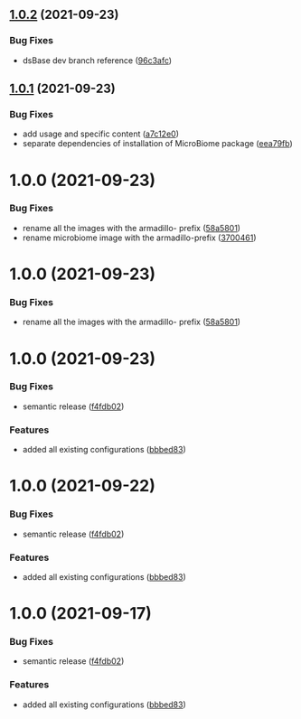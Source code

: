 ## [1.0.2](https://github.com/datashield/docker-armadillo-rserver-base/compare/@datashield/armadillo-rserver-microbiome-v1.0.1...@datashield/armadillo-rserver-microbiome-v1.0.2) (2021-09-23)


### Bug Fixes

* dsBase dev branch reference ([96c3afc](https://github.com/datashield/docker-armadillo-rserver-base/commit/96c3afc6d67ea8257d9641013cfb3f8b255cfdc0))

## [1.0.1](https://github.com/datashield/docker-armadillo-rserver-base/compare/@datashield/armadillo-rserver-microbiome-v1.0.0...@datashield/armadillo-rserver-microbiome-v1.0.1) (2021-09-23)


### Bug Fixes

* add usage and specific content ([a7c12e0](https://github.com/datashield/docker-armadillo-rserver-base/commit/a7c12e04a167a5ba4109adba54740207d3329156))
* separate dependencies of installation of MicroBiome package ([eea79fb](https://github.com/datashield/docker-armadillo-rserver-base/commit/eea79fb017e8f4d856d1556e090c87144b2e1e7e))

# 1.0.0 (2021-09-23)


### Bug Fixes

* rename all the images with the armadillo- prefix ([58a5801](https://github.com/datashield/docker-armadillo-rserver-base/commit/58a5801382b3561e99926e44082fd273e9226a26))
* rename microbiome image with the armadillo-prefix ([3700461](https://github.com/datashield/docker-armadillo-rserver-base/commit/3700461659cc3ffddedd3fc088da4abe2ce9955e))

# 1.0.0 (2021-09-23)


### Bug Fixes

* rename all the images with the armadillo- prefix ([58a5801](https://github.com/datashield/docker-armadillo-rserver-base/commit/58a5801382b3561e99926e44082fd273e9226a26))

# 1.0.0 (2021-09-23)


### Bug Fixes

* semantic release ([f4fdb02](https://github.com/datashield/docker-armadillo-rserver-base/commit/f4fdb025fe06a31c4accf720b6c4c0c3854fc655))


### Features

* added all existing configurations ([bbbed83](https://github.com/datashield/docker-armadillo-rserver-base/commit/bbbed83c99cb2c754b3e430f506ee1f29e1d9153))

# 1.0.0 (2021-09-22)


### Bug Fixes

* semantic release ([f4fdb02](https://github.com/datashield/docker-armadillo-rserver-base/commit/f4fdb025fe06a31c4accf720b6c4c0c3854fc655))


### Features

* added all existing configurations ([bbbed83](https://github.com/datashield/docker-armadillo-rserver-base/commit/bbbed83c99cb2c754b3e430f506ee1f29e1d9153))

# 1.0.0 (2021-09-17)


### Bug Fixes

* semantic release ([f4fdb02](https://github.com/datashield/docker-armadillo-rserver-base/commit/f4fdb025fe06a31c4accf720b6c4c0c3854fc655))


### Features

* added all existing configurations ([bbbed83](https://github.com/datashield/docker-armadillo-rserver-base/commit/bbbed83c99cb2c754b3e430f506ee1f29e1d9153))
